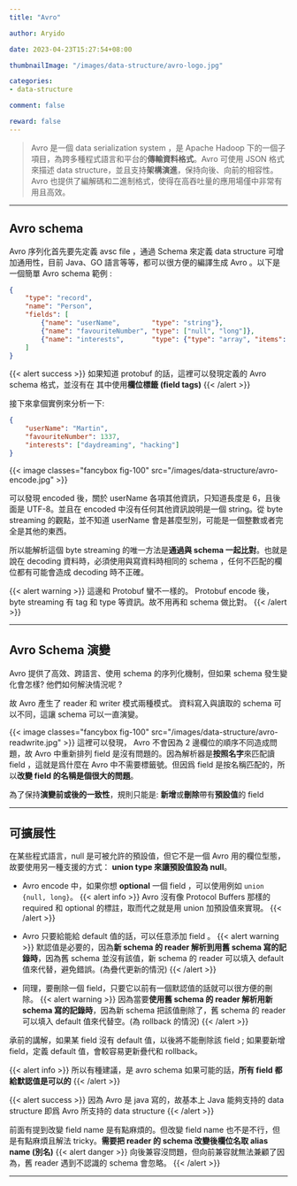 ```yaml
---
title: "Avro"

author: Aryido

date: 2023-04-23T15:27:54+08:00

thumbnailImage: "/images/data-structure/avro-logo.jpg"

categories:
- data-structure

comment: false

reward: false
---
```

<!--BODY-->
> Avro 是一個 data serialization system ，是 Apache Hadoop 下的一個子項目，為跨多種程式語言和平台的**傳輸資料格式**。Avro 可使用 JSON 格式來描述 data structure，並且支持**架構演進**，保持向後、向前的相容性。
> Avro 也提供了編解碼和二進制格式，使得在高吞吐量的應用場僅中非常有用且高效。
>

<!--more-->

---

## Avro schema

Avro 序列化首先要先定義 avsc file ，通過 Schema 來定義 data structure 可增加通用性，目前 Java、GO 語言等等，都可以很方便的編譯生成 Avro 。以下是一個簡單  Avro schema 範例 :

```json
{
    "type": "record",
    "name": "Person",
    "fields": [
        {"name": "userName",        "type": "string"},
        {"name": "favouriteNumber", "type": ["null", "long"]},
        {"name": "interests",       "type": {"type": "array", "items": "string"}}
    ]
}
```

{{< alert success >}}
如果知道 protobuf 的話，這裡可以發現定義的 Avro schema 格式，並沒有在  其中使用**欄位標籤 (field tags)**
{{< /alert >}}

接下來拿個實例來分析一下:

``` json
{
    "userName": "Martin",
    "favouriteNumber": 1337,
    "interests": ["daydreaming", "hacking"]
}
```
{{< image classes="fancybox fig-100" src="/images/data-structure/avro-encode.jpg" >}}

可以發現 encoded 後，關於 userName 各項其他資訊，只知道長度是 6，且後面是 UTF-8。並且在 encoded 中沒有任何其他資訊說明是一個 string。從 byte streaming 的觀點，並不知道 userName 會是甚麼型別，可能是一個整數或者完全是其他的東西。

所以能解析這個 byte streaming 的唯一方法是**通過與 schema 一起比對**。也就是說在 decoding 資料時，必須使用與寫資料時相同的 schema ，任何不匹配的欄位都有可能會造成 decoding 時不正確。

{{< alert warning >}}
這邊和 Protobuf 蠻不一樣的。 Protobuf encode 後，byte streaming 有 tag 和 type 等資訊。故不用再和 schema 做比對。
{{< /alert >}}

---

## Avro Schema 演變

Avro 提供了高效、跨語言、使用 schema 的序列化機制，但如果 schema 發生變化會怎樣? 他們如何解決情況呢 ?

故 Avro 產生了 reader 和 writer 模式兩種模式。
資料寫入與讀取的 schema 可以不同，這讓 schema 可以一直演變。

{{< image classes="fancybox fig-100" src="/images/data-structure/avro-readwrite.jpg" >}}
這裡可以發現， Avro 不會因為 2 邊欄位的順序不同造成問題，故 Avro 中重新排列 field 是沒有問題的。因為解析器是**按照名字**來匹配讀 field ，這就是爲什麼在 Avro 中不需要標籤號。但因爲 field 是按名稱匹配的，所以**改變 field 的名稱是個很大的問題**。

為了保持**演變前或後的一致性**，規則只能是: **新增**或**刪除**帶有**預設值**的 field

---

## 可擴展性

在某些程式語言，null 是可被允許的預設值，但它不是一個 Avro 用的欄位型態，故要使用另一種支援的方式： **union type 來讓預設值設為 null**。

- Avro encode 中，如果你想 **optional** 一個 field ，可以使用例如 ```union {null, long}```。
 {{< alert info >}}
 Avro 沒有像 Protocol Buffers 那樣的 required 和 optional 的標註，取而代之就是用 union 加預設值來實現。
 {{< /alert >}}

- Avro 只要給能給 default 值的話，可以任意添加 field 。
 {{< alert warning >}}
 默認值是必要的，因為**新 schema 的 reader 解析到用舊 schema 寫的記錄時**，因為舊 schema 並沒有該值，新 schema 的 reader 可以填入 default 值來代替，避免錯誤。(為疊代更新的情況)
 {{< /alert >}}


- 同理，要刪除一個 field，只要它以前有一個默認值的話就可以很方便的刪除。
 {{< alert warning >}}
 因為當要**使用舊 schema 的 reader 解析用新 schema 寫的記錄時**，因為新 schema 把該值刪除了，舊 schema 的 reader 可以填入 default 值來代替空。(為 rollback 的情況)
 {{< /alert >}}

承前的講解，如果某 field 沒有 default 值，以後將不能刪除該 field ; 如果要新增 field，定義 default 值，會較容易更新疊代和 rollback。

{{< alert info >}}
所以有種建議，是 avro schema 如果可能的話，**所有 field 都給默認值是可以的**
{{< /alert >}}

{{< alert success >}}
因為 Avro 是 java 寫的，故基本上 Java 能夠支持的 data structure 即爲 Avro 所支持的 data structure
{{< /alert >}}


前面有提到改變 field name 是有點麻煩的。但改變 field name 也不是不行，但是有點麻煩且解法 tricky。**需要把 reader 的 schema 改變後欄位名取 alias name (別名)**
{{< alert danger >}}
向後兼容沒問題，但向前兼容就無法兼顧了因為，舊 reader 遇到不認識的 schema 會忽略。
{{< /alert >}}

---
